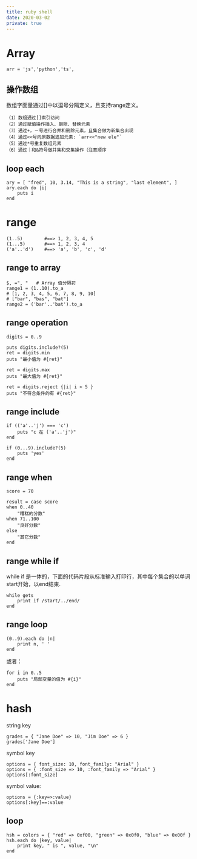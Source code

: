 ```yaml
---
title: ruby shell
date: 2020-03-02
private: true
---
```

# Array
    arr = 'js','python','ts',

## 操作数组
数组字面量通过[]中以逗号分隔定义，且支持range定义。

    （1）数组通过[]索引访问
    （2）通过赋值操作插入、删除、替换元素
    （3）通过+，－号进行合并和删除元素，且集合做为新集合出现
    （4）通过<<号向原数据追加元素: `arr<<"new ele"`
    （5）通过*号重复数组元素
    （6）通过｜和&符号做并集和交集操作（注意顺序

## loop each
    ary = [ "fred", 10, 3.14, "This is a string", "last element", ]
    ary.each do |i|
        puts i
    end

# range
    (1..5)        #==> 1, 2, 3, 4, 5
    (1...5)       #==> 1, 2, 3, 4
    ('a'..'d')    #==> 'a', 'b', 'c', 'd'

## range to array
    $, =", "   # Array 值分隔符
    range1 = (1..10).to_a
    # [1, 2, 3, 4, 5, 6, 7, 8, 9, 10]
    # ["bar", "bas", "bat"]
    range2 = ('bar'..'bat').to_a

## range operation
    digits = 0..9
    
    puts digits.include?(5)
    ret = digits.min
    puts "最小值为 #{ret}"
    
    ret = digits.max
    puts "最大值为 #{ret}"
    
    ret = digits.reject {|i| i < 5 }
    puts "不符合条件的有 #{ret}"

## range include
    if (('a'..'j') === 'c')
        puts "c 在 ('a'..'j')"
    end

    if (0...9).include?(5)
        puts 'yes'
    end

## range when
    score = 70

    result = case score
    when 0..40
        "糟糕的分数"
    when 71..100
        "良好分数"
    else
        "其它分数"
    end
 
## range while if
while if 是一体的，下面的代码片段从标准输入打印行，其中每个集合的以单词 start开始，以end结束.

    while gets
        print if /start/../end/
    end

## range loop

    (0..9).each do |n|
        print n, ' '
    end

或者：

    for i in 0..5
        puts "局部变量的值为 #{i}"
    end

# hash
string key

    grades = { "Jane Doe" => 10, "Jim Doe" => 6 }
    grades['Jane Doe']

symbol key

    options = { font_size: 10, font_family: "Arial" }
    options = { :font_size => 10, :font_family => "Arial" }
    options[:font_size]

symbol value:

    options = {:key=>:value}
    options[:key]==:value

## loop
    hsh = colors = { "red" => 0xf00, "green" => 0x0f0, "blue" => 0x00f }
    hsh.each do |key, value|
        print key, " is ", value, "\n"
    end

